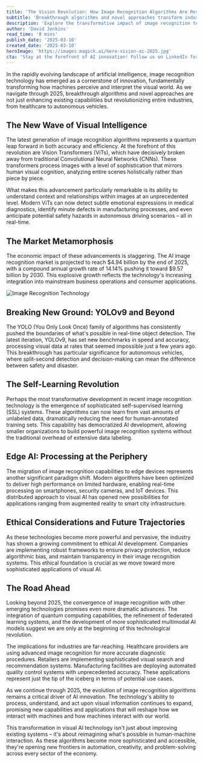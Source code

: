 ```yaml
---
title: 'The Vision Revolution: How Image Recognition Algorithms Are Reshaping AI in 2025'
subtitle: 'Breakthrough algorithms and novel approaches transform industries through advanced visual AI'
description: 'Explore the transformative impact of image recognition technology, powered by innovations like Vision Transformers and YOLOv9, as it reshapes industries such as healthcare and autonomous vehicles in 2025. Discover how self-supervised learning, edge AI processing, and ethical considerations are driving this revolution.'
author: 'David Jenkins'
read_time: '8 mins'
publish_date: '2025-03-10'
created_date: '2025-03-10'
heroImage: 'https://images.magick.ai/hero-vision-ai-2025.jpg'
cta: 'Stay at the forefront of AI innovation! Follow us on LinkedIn for daily updates on breakthrough developments in image recognition technology and artificial intelligence.'
---
```


In the rapidly evolving landscape of artificial intelligence, image recognition technology has emerged as a cornerstone of innovation, fundamentally transforming how machines perceive and interpret the visual world. As we navigate through 2025, breakthrough algorithms and novel approaches are not just enhancing existing capabilities but revolutionizing entire industries, from healthcare to autonomous vehicles.

## The New Wave of Visual Intelligence

The latest generation of image recognition algorithms represents a quantum leap forward in both accuracy and efficiency. At the forefront of this revolution are Vision Transformers (ViTs), which have decisively broken away from traditional Convolutional Neural Networks (CNNs). These transformers process images with a level of sophistication that mirrors human visual cognition, analyzing entire scenes holistically rather than piece by piece.

What makes this advancement particularly remarkable is its ability to understand context and relationships within images at an unprecedented level. Modern ViTs can now detect subtle emotional expressions in medical diagnostics, identify minute defects in manufacturing processes, and even anticipate potential safety hazards in autonomous driving scenarios – all in real-time.

## The Market Metamorphosis

The economic impact of these advancements is staggering. The AI image recognition market is projected to reach $4.94 billion by the end of 2025, with a compound annual growth rate of 14.14% pushing it toward $9.57 billion by 2030. This explosive growth reflects the technology's increasing integration into mainstream business operations and consumer applications.

![Image Recognition Technology](https://i.magick.ai/PIXE/1738406181100_magick_img.webp)

## Breaking New Ground: YOLOv9 and Beyond

The YOLO (You Only Look Once) family of algorithms has consistently pushed the boundaries of what's possible in real-time object detection. The latest iteration, YOLOv9, has set new benchmarks in speed and accuracy, processing visual data at rates that seemed impossible just a few years ago. This breakthrough has particular significance for autonomous vehicles, where split-second detection and decision-making can mean the difference between safety and disaster.

## The Self-Learning Revolution

Perhaps the most transformative development in recent image recognition technology is the emergence of sophisticated self-supervised learning (SSL) systems. These algorithms can now learn from vast amounts of unlabeled data, dramatically reducing the need for human-annotated training sets. This capability has democratized AI development, allowing smaller organizations to build powerful image recognition systems without the traditional overhead of extensive data labeling.

## Edge AI: Processing at the Periphery

The migration of image recognition capabilities to edge devices represents another significant paradigm shift. Modern algorithms have been optimized to deliver high performance on limited hardware, enabling real-time processing on smartphones, security cameras, and IoT devices. This distributed approach to visual AI has opened new possibilities for applications ranging from augmented reality to smart city infrastructure.

## Ethical Considerations and Future Trajectories

As these technologies become more powerful and pervasive, the industry has shown a growing commitment to ethical AI development. Companies are implementing robust frameworks to ensure privacy protection, reduce algorithmic bias, and maintain transparency in their image recognition systems. This ethical foundation is crucial as we move toward more sophisticated applications of visual AI.

## The Road Ahead

Looking beyond 2025, the convergence of image recognition with other emerging technologies promises even more dramatic advances. The integration of quantum computing capabilities, the refinement of federated learning systems, and the development of more sophisticated multimodal AI models suggest we are only at the beginning of this technological revolution.

The implications for industries are far-reaching. Healthcare providers are using advanced image recognition for more accurate diagnostic procedures. Retailers are implementing sophisticated visual search and recommendation systems. Manufacturing facilities are deploying automated quality control systems with unprecedented accuracy. These applications represent just the tip of the iceberg in terms of potential use cases.

As we continue through 2025, the evolution of image recognition algorithms remains a critical driver of AI innovation. The technology's ability to process, understand, and act upon visual information continues to expand, promising new capabilities and applications that will reshape how we interact with machines and how machines interact with our world.

This transformation in visual AI technology isn't just about improving existing systems – it's about reimagining what's possible in human-machine interaction. As these algorithms become more sophisticated and accessible, they're opening new frontiers in automation, creativity, and problem-solving across every sector of the economy.